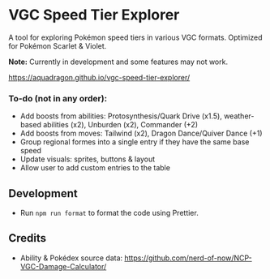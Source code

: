 # VGC Speed Tier Explorer

A tool for exploring Pokémon speed tiers in various VGC formats. Optimized for Pokémon Scarlet & Violet.

**Note:** Currently in development and some features may not work.

https://aquadragon.github.io/vgc-speed-tier-explorer/

### To-do (not in any order):
- Add boosts from abilities: Protosynthesis/Quark Drive (x1.5), weather-based abilities (x2), Unburden (x2), Commander (+2)
- Add boosts from moves: Tailwind (x2), Dragon Dance/Quiver Dance (+1)
- Group regional formes into a single entry if they have the same base speed
- Update visuals: sprites, buttons & layout
- Allow user to add custom entries to the table


## Development
- Run `npm run format` to format the code using Prettier.


## Credits
- Ability & Pokédex source data: https://github.com/nerd-of-now/NCP-VGC-Damage-Calculator/
